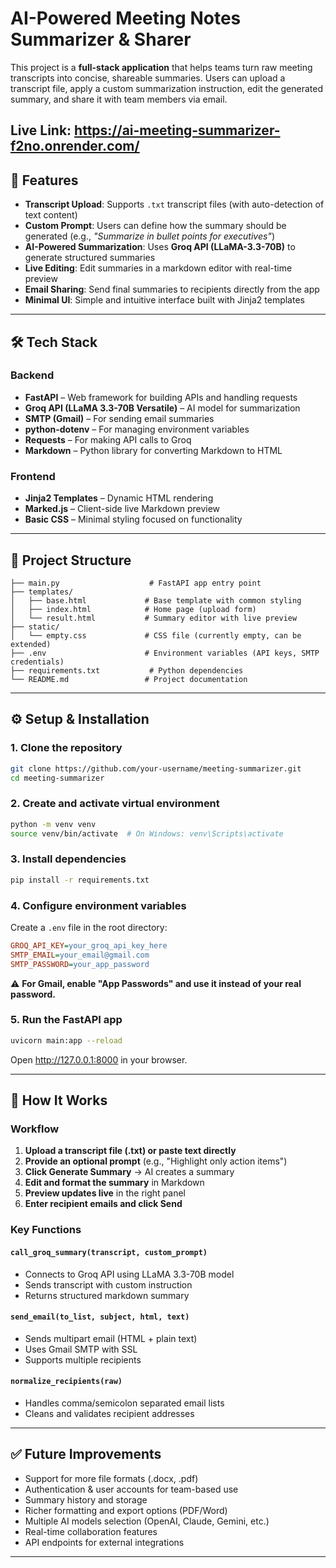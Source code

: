 # AI-Powered Meeting Notes Summarizer & Sharer

This project is a **full-stack application** that helps teams turn raw meeting transcripts into concise, shareable summaries. Users can upload a transcript file, apply a custom summarization instruction, edit the generated summary, and share it with team members via email.

**Live Link:** https://ai-meeting-summarizer-f2no.onrender.com/
---

## 🚀 Features

- **Transcript Upload**: Supports `.txt` transcript files (with auto-detection of text content)
- **Custom Prompt**: Users can define how the summary should be generated (e.g., *"Summarize in bullet points for executives"*)
- **AI-Powered Summarization**: Uses **Groq API (LLaMA-3.3-70B)** to generate structured summaries
- **Live Editing**: Edit summaries in a markdown editor with real-time preview
- **Email Sharing**: Send final summaries to recipients directly from the app
- **Minimal UI**: Simple and intuitive interface built with Jinja2 templates

---

## 🛠️ Tech Stack

### Backend
- **FastAPI** – Web framework for building APIs and handling requests
- **Groq API (LLaMA 3.3-70B Versatile)** – AI model for summarization
- **SMTP (Gmail)** – For sending email summaries
- **python-dotenv** – For managing environment variables
- **Requests** – For making API calls to Groq
- **Markdown** – Python library for converting Markdown to HTML

### Frontend
- **Jinja2 Templates** – Dynamic HTML rendering
- **Marked.js** – Client-side live Markdown preview
- **Basic CSS** – Minimal styling focused on functionality

---

## 📂 Project Structure

```
├── main.py                    # FastAPI app entry point
├── templates/
│   ├── base.html             # Base template with common styling
│   ├── index.html            # Home page (upload form)
│   └── result.html           # Summary editor with live preview
├── static/
│   └── empty.css             # CSS file (currently empty, can be extended)
├── .env                      # Environment variables (API keys, SMTP credentials)
├── requirements.txt           # Python dependencies
└── README.md                 # Project documentation
```

---

## ⚙️ Setup & Installation

### 1. Clone the repository
```bash
git clone https://github.com/your-username/meeting-summarizer.git
cd meeting-summarizer
```

### 2. Create and activate virtual environment
```bash
python -m venv venv
source venv/bin/activate  # On Windows: venv\Scripts\activate
```

### 3. Install dependencies
```bash
pip install -r requirements.txt
```

### 4. Configure environment variables
Create a `.env` file in the root directory:
```ini
GROQ_API_KEY=your_groq_api_key_here
SMTP_EMAIL=your_email@gmail.com
SMTP_PASSWORD=your_app_password
```

⚠️ **For Gmail, enable "App Passwords" and use it instead of your real password.**

### 5. Run the FastAPI app
```bash
uvicorn main:app --reload
```

Open http://127.0.0.1:8000 in your browser.

---

## 📖 How It Works

### Workflow
1. **Upload a transcript file (.txt) or paste text directly**
2. **Provide an optional prompt** (e.g., "Highlight only action items")
3. **Click Generate Summary** → AI creates a summary
4. **Edit and format the summary** in Markdown
5. **Preview updates live** in the right panel
6. **Enter recipient emails and click Send**

### Key Functions

#### `call_groq_summary(transcript, custom_prompt)`
- Connects to Groq API using LLaMA 3.3-70B model
- Sends transcript with custom instruction
- Returns structured markdown summary

#### `send_email(to_list, subject, html, text)`
- Sends multipart email (HTML + plain text)
- Uses Gmail SMTP with SSL
- Supports multiple recipients

#### `normalize_recipients(raw)`
- Handles comma/semicolon separated email lists
- Cleans and validates recipient addresses

---

## ✅ Future Improvements

- Support for more file formats (.docx, .pdf)
- Authentication & user accounts for team-based use
- Summary history and storage
- Richer formatting and export options (PDF/Word)
- Multiple AI models selection (OpenAI, Claude, Gemini, etc.)
- Real-time collaboration features
- API endpoints for external integrations

---




